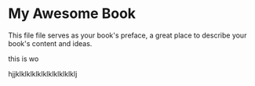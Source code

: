 # My Awesome Book

This file file serves as your book's preface, a great place to describe your book's content and ideas.

this is wo

hjjklklklklklklklklklklklj

